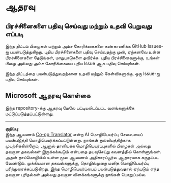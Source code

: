 <!--
CO_OP_TRANSLATOR_METADATA:
{
  "original_hash": "872be8bc1b93ef1dd9ac3d6e8f99f6ab",
  "translation_date": "2025-10-11T15:14:17+00:00",
  "source_file": "SUPPORT.md",
  "language_code": "ta"
}
-->
# ஆதரவு
## பிரச்சினைகளை பதிவு செய்வது மற்றும் உதவி பெறுவது எப்படி  

இந்த திட்டம் பிழைகள் மற்றும் அம்ச கோரிக்கைகளை கண்காணிக்க GitHub Issues-ஐ பயன்படுத்துகிறது. புதிய பிரச்சினைகளை பதிவு செய்வதற்கு முன், ஏற்கனவே உள்ள பிரச்சினைகளை தேடுங்கள், மாறுபாடுகளை தவிர்க்க. புதிய பிரச்சினைகளுக்கு, உங்கள் பிழை அல்லது அம்ச கோரிக்கையை புதிய Issue ஆக பதிவு செய்யுங்கள்.

இந்த திட்டத்தை பயன்படுத்துவதற்கான உதவி மற்றும் கேள்விகளுக்கு, ஒரு Issue-ஐ பதிவு செய்யுங்கள்.

## Microsoft ஆதரவு கொள்கை  

இந்த repository-க்கு ஆதரவு மேலே பட்டியலிடப்பட்ட வளங்களுக்கே மட்டுப்படுத்தப்பட்டுள்ளது.

---

**குறிப்பு**:  
இந்த ஆவணம் [Co-op Translator](https://github.com/Azure/co-op-translator) என்ற AI மொழிபெயர்ப்பு சேவையைப் பயன்படுத்தி மொழிபெயர்க்கப்பட்டுள்ளது. நாங்கள் துல்லியத்திற்காக முயற்சிக்கின்றோம், ஆனால் தானியக்க மொழிபெயர்ப்புகளில் பிழைகள் அல்லது தவறான தகவல்கள் இருக்கக்கூடும் என்பதை தயவுசெய்து கவனத்தில் கொள்ளுங்கள். அதன் தாய்மொழியில் உள்ள மூல ஆவணம் அதிகாரப்பூர்வ ஆதாரமாக கருதப்பட வேண்டும். முக்கியமான தகவல்களுக்கு, தொழில்முறை மனித மொழிபெயர்ப்பு பரிந்துரைக்கப்படுகிறது. இந்த மொழிபெயர்ப்பைப் பயன்படுத்துவதால் ஏற்படும் எந்த தவறான புரிதல்கள் அல்லது தவறான விளக்கங்களுக்கு நாங்கள் பொறுப்பல்ல.
